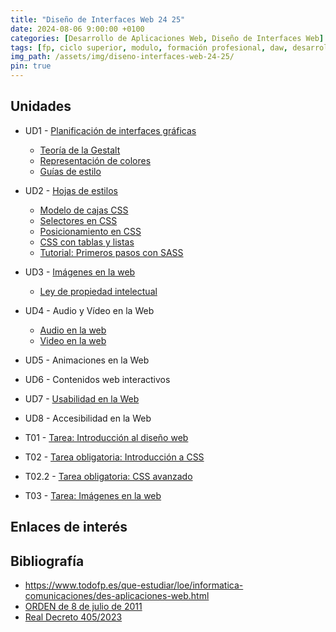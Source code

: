 ```yaml
---
title: "Diseño de Interfaces Web 24 25"
date: 2024-08-06 9:00:00 +0100
categories: [Desarrollo de Aplicaciones Web, Diseño de Interfaces Web]
tags: [fp, ciclo superior, modulo, formación profesional, daw, desarrollo de aplicaciones web, diseño de interfaces web, diw]
img_path: /assets/img/diseno-interfaces-web-24-25/
pin: true
---
```


## Unidades

- UD1 - [Planificación de interfaces gráficas](/posts/planificacion-interfaces-graficas)
  - [Teoría de la Gestalt](/posts/gestalt)
  - [Representación de colores](/posts/colores)
  - [Guías de estilo](/posts/guias-estilo)
- UD2 - [Hojas de estilos](/posts/hojas-estilo-css)
  - [Modelo de cajas CSS](/posts/modelo-cajas-css)
  - [Selectores en CSS](/posts/selectores-css)
  - [Posicionamiento en CSS](/posts/posicionamiento-css)
  - [CSS con tablas y listas](/posts/css-tablas-listas)
  - [Tutorial: Primeros pasos con SASS](/posts/tutorial-sass/)
- UD3 - [Imágenes en la web](/posts/imagenes-web/)
  - [Ley de propiedad intelectual](/posts/propiedad-intelectual)
- UD4 - Audio y Vídeo en la Web
  - [Audio en la web](/posts/audio-web)
  - [Video en la web](/posts/video-web)
- UD5 - Animaciones en la Web
- UD6 - Contenidos web interactivos
- UD7 - [Usabilidad en la Web](/posts/usabilidad-web)
- UD8 - Accesibilidad en la Web

- T01 - [Tarea: Introducción al diseño web](/posts/tarea-introduccion-diseno-web/)
- T02 - [Tarea obligatoria: Introducción a CSS](/posts/tarea-introduccion-css)
- T02.2 - [Tarea obligatoria: CSS avanzado](/posts/tarea-css-avanzado)
- T03 - [Tarea: Imágenes en la web](/posts/tarea-imagenes-web)

## Enlaces de interés



## Bibliografía

- <https://www.todofp.es/que-estudiar/loe/informatica-comunicaciones/des-aplicaciones-web.html>
- [ORDEN de 8 de julio de 2011](https://www.boa.aragon.es/cgi-bin/EBOA/BRSCGI?CMD=VEROBJ&MLKOB=612154820202#:~:text=miento%20de%20instalaciones%20de%20infraestructuras%20comunes%20de%20telecomunicaciones,%20a)
- [Real Decreto 405/2023](https://www.boe.es/diario_boe/txt.php?id=BOE-A-2023-13221#:~:text=Este%20real%20decreto%20se%20dicta%20al%20amparo%20de%20las%20competencias)
